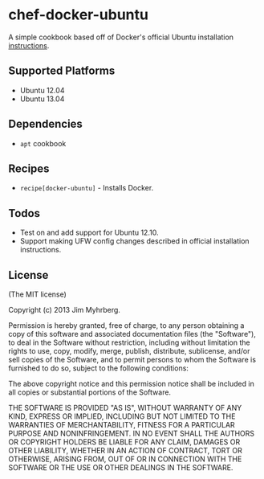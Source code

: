 # chef-docker-ubuntu

A simple cookbook based off of Docker's official Ubuntu installation
[instructions](http://docs.docker.io/en/latest/installation/ubuntulinux/).

## Supported Platforms

- Ubuntu 12.04
- Ubuntu 13.04

## Dependencies

- `apt` cookbook

## Recipes

- `recipe[docker-ubuntu]` - Installs Docker.

## Todos

- Test on and add support for Ubuntu 12.10.
- Support making UFW config changes described in official installation
  instructions.

## License

(The MIT license)

Copyright (c) 2013 Jim Myhrberg.

Permission is hereby granted, free of charge, to any person obtaining a copy
of this software and associated documentation files (the "Software"), to deal
in the Software without restriction, including without limitation the rights
to use, copy, modify, merge, publish, distribute, sublicense, and/or sell
copies of the Software, and to permit persons to whom the Software is
furnished to do so, subject to the following conditions:

The above copyright notice and this permission notice shall be included in all
copies or substantial portions of the Software.

THE SOFTWARE IS PROVIDED "AS IS", WITHOUT WARRANTY OF ANY KIND, EXPRESS OR
IMPLIED, INCLUDING BUT NOT LIMITED TO THE WARRANTIES OF MERCHANTABILITY,
FITNESS FOR A PARTICULAR PURPOSE AND NONINFRINGEMENT. IN NO EVENT SHALL THE
AUTHORS OR COPYRIGHT HOLDERS BE LIABLE FOR ANY CLAIM, DAMAGES OR OTHER
LIABILITY, WHETHER IN AN ACTION OF CONTRACT, TORT OR OTHERWISE, ARISING FROM,
OUT OF OR IN CONNECTION WITH THE SOFTWARE OR THE USE OR OTHER DEALINGS IN THE
SOFTWARE.
